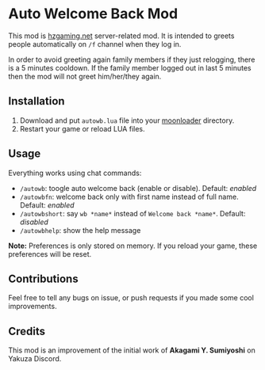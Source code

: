 # Auto Welcome Back Mod
This mod is [hzgaming.net](https://hzgaming.net/) server-related mod. It is intended to greets people automatically on `/f` channel when they log in.

In order to avoid greeting again family members if they just relogging, there is a 5 minutes cooldown. If the family member logged out in last 5 minutes then the mod will not greet him/her/they again.

## Installation
1. Download and put `autowb.lua` file into your [moonloader](https://www.blast.hk/threads/13305/) directory.
2. Restart your game or reload LUA files.

## Usage
Everything works using chat commands:
- `/autowb`: toogle auto welcome back (enable or disable). Default: *enabled*
- `/autowbfn`: welcome back only with first name instead of full name. Default: *enabled*
- `/autowbshort`: say `wb *name*` instead of `Welcome back *name*`. Default: *disabled*
- `/autowbhelp`: show the help message

**Note:** Preferences is only stored on memory. If you reload your game, these preferences will be reset.

## Contributions
Feel free to tell any bugs on issue, or push requests if you made some cool improvements.

## Credits
This mod is an improvement of the initial work of **Akagami Y. Sumiyoshi** on Yakuza Discord.
